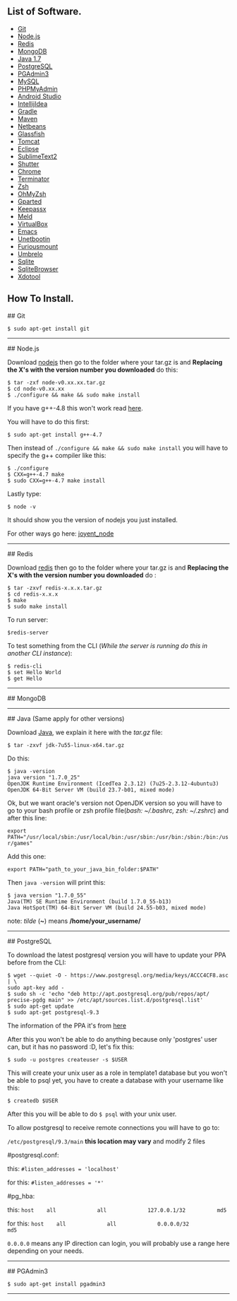 ## List of Software.

* [Git](#Git)
* [Node.js](#Node.js)
* [Redis](#Redis)
* [MongoDB](#MongoDB)
* [Java 1.7](#Java_1.7)
* [PostgreSQL](#PostgreSQL)
* [PGAdmin3](#PGAdmin3)
* [MySQL](#MySQL)
* [PHPMyAdmin](#PHPMyAdmin)
* [Android Studio](#Android_Studio)
* [IntellijIdea](#IntellijIdea)
* [Gradle](#Gradle)
* [Maven](#Maven)
* [Netbeans](#Netbeans)
* [Glassfish](#glassfish)
* [Tomcat](#Tomcat)
* [Eclipse](#Eclipse)
* [SublimeText2](#SublimeText2)
* [Shutter](#Shutter)
* [Chrome](#Chrome)
* [Terminator](#Terminator)
* [Zsh](#Zsh)
* [OhMyZsh](#OhMyZsh)
* [Gparted](#Gparted)
* [Keepassx](#Keepassx)
* [Meld](#Meld)
* [VirtualBox](#VirtualBox)
* [Emacs](#Emacs)
* [Unetbootin](#Unetbootin)
* [Furiousmount](#Furiousmount)
* [Umbrelo](#Umbrelo)
* [Sqlite](#Sqlite)
* [SqliteBrowser](#SqliteBrowser)
* [Xdotool](#Xdotool)

## How To Install.

<a name="Git"/>
## Git

```$ sudo apt-get install git```

---------------------------------------------------------------------------------

<a name="Node.js"/>
## Node.js

Download [nodejs](nodejs.org) then go to the folder where your tar.gz is and
__Replacing the X's with the version number you downloaded__ do this:

    $ tar -zxf node-v0.xx.xx.tar.gz 
    $ cd node-v0.xx.xx
    $ ./configure && make && sudo make install
    
If you have g++-4.8 this won't work read [here](http://stackoverflow.com/questions/21542983/cant-make-node-js-ubuntu-13-10).

You will have to do this first:

    $ sudo apt-get install g++-4.7
    
Then instead of ```./configure && make && sudo make install``` you will have to specify the g++ compiler like this:

    $ ./configure
    $ CXX=g++-4.7 make
    $ sudo CXX=g++-4.7 make install
    
Lastly type:

    $ node -v
    
It should show you the version of nodejs you just installed.
 
For other ways go here: [joyent_node](https://github.com/joyent/node/wiki/installation)

---------------------------------------------------------------------------------

<a name="Redis"/>
## Redis

Download [redis](redis.io) then go to the folder where your tar.gz is and __Replacing the X's with the version number you downloaded__ do :

    $ tar -zxvf redis-x.x.x.tar.gz
    $ cd redis-x.x.x
    $ make
    $ sudo make install
    
To run server:

    $redis-server
    
To test something from the CLI (_While the server is running do this in another CLI instance_):

    $ redis-cli
    $ set Hello World
    $ get Hello
    
---------------------------------------------------------------------------------


<a name="MongoDB"/>
## MongoDB

---------------------------------------------------------------------------------


<a name="Java_1.7"/>
## Java (Same apply for other versions)

Download [Java](http://www.oracle.com/technetwork/java/javase/downloads/), we explain it here with the _tar.gz_ file:

    $ tar -zxvf jdk-7u55-linux-x64.tar.gz
    
Do this:
    
    $ java -version
    java version "1.7.0_25"
    OpenJDK Runtime Environment (IcedTea 2.3.12) (7u25-2.3.12-4ubuntu3)
    OpenJDK 64-Bit Server VM (build 23.7-b01, mixed mode)
    
Ok, but we want oracle's version not OpenJDK version so you will have to go to your bash profile or zsh profile file(_bash: ~/.bashrc, zsh: ~/.zshrc_) and after this line:

```export PATH="/usr/local/sbin:/usr/local/bin:/usr/sbin:/usr/bin:/sbin:/bin:/usr/games"```
   
Add this one:

```export PATH="path_to_your_java_bin_folder:$PATH"```
    
Then ```java -version``` will print this:

    $ java version "1.7.0_55"
    Java(TM) SE Runtime Environment (build 1.7.0_55-b13)
    Java HotSpot(TM) 64-Bit Server VM (build 24.55-b03, mixed mode)
    
note: _tilde_ (__~__) means __/home/your_username/__
    
---------------------------------------------------------------------------------

<a name="PostgreSQL"/>
## PostgreSQL

To download the latest postgresql version you will have to update your PPA before from the CLI:

    $ wget --quiet -O - https://www.postgresql.org/media/keys/ACCC4CF8.asc | \
    sudo apt-key add -
    $ sudo sh -c 'echo "deb http://apt.postgresql.org/pub/repos/apt/ precise-pgdg main" >> /etc/apt/sources.list.d/postgresql.list'
    $ sudo apt-get update
    $ sudo apt-get postgresql-9.3

The information of the PPA it's from [here](http://www.ubuntuupdates.org/ppa/postgresql)

After this you won't be able to do anything because only 'postgres' user can, but it has no password :D, let's fix this:

    $ sudo -u postgres createuser -s $USER

This will create your unix user as a role in template1 database but you won't be able to psql yet, you have to create a database with your username like this:

    $ createdb $USER

After this you will be able to do ```$ psql``` with your unix user.

To allow postgresql to receive remote connections you will have to go to:

```/etc/postgresql/9.3/main``` __this location may vary__ and modify 2 files

#postgresql.conf:

this: 
```#listen_addresses = 'localhost'```

for this:
```#listen_addresses = '*'```

#pg_hba:

this:
```host    all             all             127.0.0.1/32          md5```

for this:
```host    all             all             0.0.0.0/32            md5```

```0.0.0.0``` means any IP direction can login, you will probably use a range here depending on your needs. 

---------------------------------------------------------------------------------

<a name="PGAdmin3"/>
## PGAdmin3

    $ sudo apt-get install pgadmin3

---------------------------------------------------------------------------------

    

